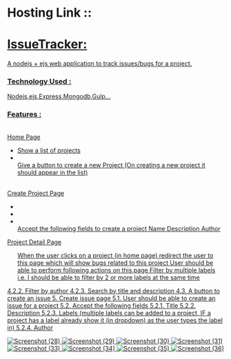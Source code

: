 <h1>Hosting Link ::<b><a href="https://issuetrackernodejsnew.onrender.com" target="_blank"></b></h1>

<h1>IssueTracker:</h1>  A nodejs + ejs web application to track issues/bugs for a project. <br>
<h3> Technology Used :</h3> Nodejs,ejs,Express,Mongodb,Gulp... <br>

<h3> Features :</h3> <br>
Home Page <br>
<ul>
    <li>Show a list of projects</li>
   <li></li>  Give a button to create a new Project (On creating a new project it should
     appear in the list)</ul> 
    <br>
 Create Project Page <br>
 <ul>
       <li></li>
       <li></li>
       <li></li>
 Accept the following fields to create a project
 Name
 Description
 Author
 </ul>
 Project Detail Page <br>
 <ul>
  When the user clicks on a project (in home page) redirect the user to this
  page which will show bugs related to this project
  User should be able to perform following actions on this page
  Filter by multiple labels i.e. I should be able to filter by 2 or more
  labels at the same time
     </ul>
4.2.2. Filter by author
4.2.3. Search by title and description
4.3. A button to create an issue
5. Create issue page
5.1. User should be able to create an issue for a project
5.2. Accept the following fields
5.2.1. Title
5.2.2. Description
5.2.3. Labels (multiple labels can be added to a project, IF a project has a
label already show it (in dropdown) as the user types the label in)
5.2.4. Author



![Screenshot (28)](https://github.com/kfaizan0496/IssueTrackerNodejs/assets/113850768/4d8d4e81-085d-4f05-9471-f616ce6ce70e)
![Screenshot (29)](https://github.com/kfaizan0496/IssueTrackerNodejs/assets/113850768/5d2256b1-3ea2-4b40-8169-63fc46a5838e)
![Screenshot (30)](https://github.com/kfaizan0496/IssueTrackerNodejs/assets/113850768/e29d0571-28ee-414b-8c98-1ef6ef09068b)
![Screenshot (31)](https://github.com/kfaizan0496/IssueTrackerNodejs/assets/113850768/03a483d2-7577-4116-a6e7-95062928804a)
![Screenshot (33)](https://github.com/kfaizan0496/IssueTrackerNodejs/assets/113850768/c6bc973d-7761-484c-97ab-47e8710dc675)
![Screenshot (34)](https://github.com/kfaizan0496/IssueTrackerNodejs/assets/113850768/ade68a32-a214-4de7-b867-2e4f49a0b447)
![Screenshot (35)](https://github.com/kfaizan0496/IssueTrackerNodejs/assets/113850768/457d0216-dba9-4b00-be88-509ace64fc2c)
![Screenshot (36)](https://github.com/kfaizan0496/IssueTrackerNodejs/assets/113850768/c9651003-a1de-4334-838e-6b4da29c6ea5)
